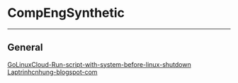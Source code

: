 # CompEngSynthetic
----
## General
[GoLinuxCloud-Run-script-with-system-before-linux-shutdown](https://www.golinuxcloud.com/run-script-with-systemd-before-shutdown-linux/) 
[Laptrinhcnhung-blogspot-com](https://laptrinhcnhung.blogspot.com/)